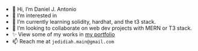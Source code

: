 - 👋 Hi, I’m Daniel J. Antonio
- 👀 I’m interested in 
- 🌱 I’m currently learning solidity, hardhat, and the t3 stack.
- 💞️ I’m looking to collaborate on web dev projects with MERN or T3 stack.
- ✨ View some of my works in [my portfolio](https://daniel-antonio.vercel.app "My Portfolio - Daniel J. Antonio")
- 📫 Reach me at `jedidiah.main@gmail.com`

<!---
danieljantonio/danieljantonio is a ✨ special ✨ repository because its `README.md` (this file) appears on your GitHub profile.
You can click the Preview link to take a look at your changes.
--->
